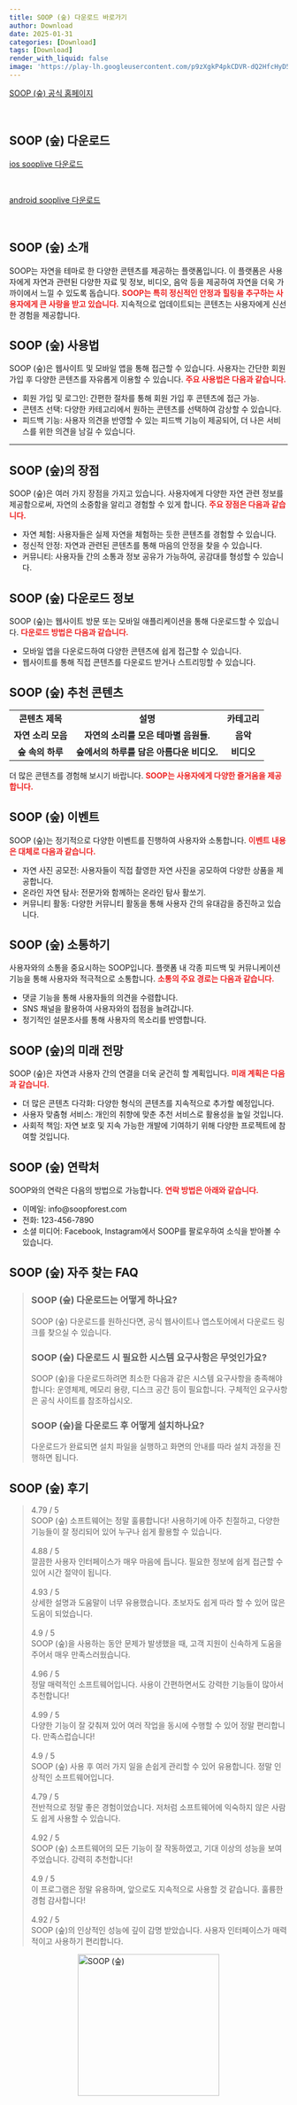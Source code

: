 ```yaml
---
title: SOOP (숲) 다운로드 바로가기
author: Download
date: 2025-01-31
categories: [Download]
tags: [Download]
render_with_liquid: false
image: 'https://play-lh.googleusercontent.com/p9zXgkP4pkCDVR-dQ2HfcHyD5vg9MTjDLFVpckObdHI9dGiiMO9TldFJ7kc5bgEGwYjo=s256-rw'
---
```

<p><a class='click-button' title='SOOP (숲)' href='https://www.sooplive.co.kr/' rel='nofollow'>SOOP (숲) 공식 홈페이지</a></p><br>
<h2 id='SOOP (숲)_다운로드'>SOOP (숲) 다운로드</h2>
<p><a class="click-button ios" title="sooplive 다운로드" href="https://apps.apple.com/kr/app/soop-global-streaming/id6478137718" rel="nofollow">ios sooplive 다운로드</a></p><br>
<p><a class="click-button android" title="sooplive 다운로드" href="https://play.google.comhttps://play.google.com/store/apps/details?id=kr.co.nowcom.mobile.afreeca" rel="nofollow">android sooplive 다운로드</a></p><br>


<h2 id='SOOP_소개'>SOOP (숲) 소개</h2>

<p>SOOP는 자연을 테마로 한 다양한 콘텐츠를 제공하는 플랫폼입니다. 이 플랫폼은 사용자에게 자연과 관련된 다양한 자료 및 정보, 비디오, 음악 등을 제공하여 자연을 더욱 가까이에서 느낄 수 있도록 돕습니다. <b><span style="color: #ee2323;">SOOP는 특히 정신적인 안정과 힐링을 추구하는 사용자에게 큰 사랑을 받고 있습니다.</span></b> 지속적으로 업데이트되는 콘텐츠는 사용자에게 신선한 경험을 제공합니다.</p>

<h2 id='SOOP_사용법'>SOOP (숲) 사용법</h2>

<p>SOOP (숲)은 웹사이트 및 모바일 앱을 통해 접근할 수 있습니다. 사용자는 간단한 회원 가입 후 다양한 콘텐츠를 자유롭게 이용할 수 있습니다. <b><span style="color: #ee2323;">주요 사용법은 다음과 같습니다.</span></b></p>

<ul>
    <li>회원 가입 및 로그인: 간편한 절차를 통해 회원 가입 후 콘텐츠에 접근 가능.</li>
    <li>콘텐츠 선택: 다양한 카테고리에서 원하는 콘텐츠를 선택하여 감상할 수 있습니다.</li>
    <li>피드백 기능: 사용자 의견을 반영할 수 있는 피드백 기능이 제공되어, 더 나은 서비스를 위한 의견을 남길 수 있습니다.</li>
</ul>

<hr />

<h2 id='SOOP_장점'>SOOP (숲)의 장점</h2>

<p>SOOP (숲)은 여러 가지 장점을 가지고 있습니다. 사용자에게 다양한 자연 관련 정보를 제공함으로써, 자연의 소중함을 알리고 경험할 수 있게 합니다. <b><span style="color: #ee2323;">주요 장점은 다음과 같습니다.</span></b></p>

<ul>
    <li>자연 체험: 사용자들은 실제 자연을 체험하는 듯한 콘텐츠를 경험할 수 있습니다.</li>
    <li>정신적 안정: 자연과 관련된 콘텐츠를 통해 마음의 안정을 찾을 수 있습니다.</li>
    <li>커뮤니티: 사용자들 간의 소통과 정보 공유가 가능하여, 공감대를 형성할 수 있습니다.</li>
</ul>

<h2 id='SOOP_다운로드_정보'>SOOP (숲) 다운로드 정보</h2>

<p>SOOP (숲)는 웹사이트 방문 또는 모바일 애플리케이션을 통해 다운로드할 수 있습니다. <b><span style="color: #ee2323;">다운로드 방법은 다음과 같습니다.</span></b></p>

<ul>
    <li>모바일 앱을 다운로드하여 다양한 콘텐츠에 쉽게 접근할 수 있습니다.</li>
    <li>웹사이트를 통해 직접 콘텐츠를 다운로드 받거나 스트리밍할 수 있습니다.</li>
</ul>

<h2 id='SOOP_추천_콘텐츠'>SOOP (숲) 추천 콘텐츠</h2>

<table>
    <tr>
        <td style="text-align: center; height: 17px;"><b>콘텐츠 제목</b></td>
        <td style="text-align: center; height: 17px;"><b>설명</b></td>
        <td style="text-align: center; height: 17px;"><b>카테고리</b></td>
    </tr>
    <tr>
        <td style="text-align: center; height: 17px;"><b>자연 소리 모음</b></td>
        <td style="text-align: center; height: 17px;"><b>자연의 소리를 모은 테마별 음원들.</b></td>
        <td style="text-align: center; height: 17px;"><b>음악</b></td>
    </tr>
    <tr>
        <td style="text-align: center; height: 17px;"><b>숲 속의 하루</b></td>
        <td style="text-align: center; height: 17px;"><b>숲에서의 하루를 담은 아름다운 비디오.</b></td>
        <td style="text-align: center; height: 17px;"><b>비디오</b></td>
    </tr>
</table>

<p>더 많은 콘텐츠를 경험해 보시기 바랍니다. <b><span style="color: #ee2323;">SOOP는 사용자에게 다양한 즐거움을 제공합니다.</span></b></p>

<h2 id='SOOP_이벤트'>SOOP (숲) 이벤트</h2>

<p>SOOP (숲)는 정기적으로 다양한 이벤트를 진행하여 사용자와 소통합니다. <b><span style="color: #ee2323;">이벤트 내용은 대체로 다음과 같습니다.</span></b></p>

<ul>
    <li>자연 사진 공모전: 사용자들이 직접 촬영한 자연 사진을 공모하여 다양한 상품을 제공합니다.</li>
    <li>온라인 자연 탐사: 전문가와 함께하는 온라인 탐사 활쏘기.</li>
    <li>커뮤니티 활동: 다양한 커뮤니티 활동을 통해 사용자 간의 유대감을 증진하고 있습니다.</li>
</ul>

<h2 id='SOOP_소통하기'>SOOP (숲) 소통하기</h2>

<p>사용자와의 소통을 중요시하는 SOOP입니다. 플랫폼 내 각종 피드백 및 커뮤니케이션 기능을 통해 사용자와 적극적으로 소통합니다. <b><span style="color: #ee2323;">소통의 주요 경로는 다음과 같습니다.</span></b></p>

<ul>
    <li>댓글 기능을 통해 사용자들의 의견을 수렴합니다.</li>
    <li>SNS 채널을 활용하여 사용자와의 접점을 늘려갑니다.</li>
    <li>정기적인 설문조사를 통해 사용자의 목소리를 반영합니다.</li>
</ul>

<h2 id='SOOP_미래_전망'>SOOP (숲)의 미래 전망</h2>

<p>SOOP (숲)은 자연과 사용자 간의 연결을 더욱 굳건히 할 계획입니다. <b><span style="color: #ee2323;">미래 계획은 다음과 같습니다.</span></b></p>

<ul>
    <li>더 많은 콘텐츠 다각화: 다양한 형식의 콘텐츠를 지속적으로 추가할 예정입니다.</li>
    <li>사용자 맞춤형 서비스: 개인의 취향에 맞춘 추천 서비스로 활용성을 높일 것입니다.</li>
    <li>사회적 책임: 자연 보호 및 지속 가능한 개발에 기여하기 위해 다양한 프로젝트에 참여할 것입니다.</li>
</ul>

<h2 id='SOOP_연락_처'>SOOP (숲) 연락처</h2>

<p>SOOP와의 연락은 다음의 방법으로 가능합니다. <b><span style="color: #ee2323;">연락 방법은 아래와 같습니다.</span></b></p>

<ul>
    <li>이메일: info@soopforest.com</li>
    <li>전화: 123-456-7890</li>
    <li>소셜 미디어: Facebook, Instagram에서 SOOP를 팔로우하여 소식을 받아볼 수 있습니다.</li>
</ul>


<h2 id='SOOP (숲)_자주_찾는_FAQ'>SOOP (숲) 자주 찾는 FAQ</h2>
<div itemscope="" itemtype="https://schema.org/FAQPage"> <blockquote> <div itemscope="" itemprop="mainEntity" itemtype="https://schema.org/Question"> <h3 itemprop="name">SOOP (숲) 다운로드는 어떻게 하나요?</h3> <div itemscope="" itemprop="acceptedAnswer" itemtype="https://schema.org/Answer"> <span itemprop="text"> <p>SOOP (숲) 다운로드를 원하신다면, 공식 웹사이트나 앱스토어에서 다운로드 링크를 찾으실 수 있습니다.</p> </span> </div> </div> <div itemscope="" itemprop="mainEntity" itemtype="https://schema.org/Question"> <h3 itemprop="name">SOOP (숲) 다운로드 시 필요한 시스템 요구사항은 무엇인가요?</h3> <div itemscope="" itemprop="acceptedAnswer" itemtype="https://schema.org/Answer"> <span itemprop="text"> <p>SOOP (숲)을 다운로드하려면 최소한 다음과 같은 시스템 요구사항을 충족해야 합니다: 운영체제, 메모리 용량, 디스크 공간 등이 필요합니다. 구체적인 요구사항은 공식 사이트를 참조하십시오.</p> </span> </div> </div> <div itemscope="" itemprop="mainEntity" itemtype="https://schema.org/Question"> <h3 itemprop="name">SOOP (숲)을 다운로드 후 어떻게 설치하나요?</h3> <div itemscope="" itemprop="acceptedAnswer" itemtype="https://schema.org/Answer"> <span itemprop="text"> <p>다운로드가 완료되면 설치 파일을 실행하고 화면의 안내를 따라 설치 과정을 진행하면 됩니다.</p> </span> </div> </div> </blockquote> </div>
<h2 id='SOOP (숲)_후기'>SOOP (숲) 후기</h2>
<div itemscope itemtype="https://schema.org/Product">
  <blockquote>
  <div itemprop="review" itemscope itemtype="https://schema.org/Review">
      <div itemprop="reviewRating" itemscope itemtype="https://schema.org/Rating"> <span itemprop="ratingValue">4.79</span> / <span itemprop="bestRating">5</span> </div>
      <span itemprop="reviewBody">SOOP (숲) 소프트웨어는 정말 훌륭합니다! 사용하기에 아주 친절하고, 다양한 기능들이 잘 정리되어 있어 누구나 쉽게 활용할 수 있습니다.</span>
  </div>
  <br>
  <div itemprop="review" itemscope itemtype="https://schema.org/Review">
      <div itemprop="reviewRating" itemscope itemtype="https://schema.org/Rating"> <span itemprop="ratingValue">4.88</span> / <span itemprop="bestRating">5</span> </div>
      <span itemprop="reviewBody">깔끔한 사용자 인터페이스가 매우 마음에 듭니다. 필요한 정보에 쉽게 접근할 수 있어 시간 절약이 됩니다.</span>
  </div>
  <br>
  <div itemprop="review" itemscope itemtype="https://schema.org/Review">
      <div itemprop="reviewRating" itemscope itemtype="https://schema.org/Rating"> <span itemprop="ratingValue">4.93</span> / <span itemprop="bestRating">5</span> </div>
      <span itemprop="reviewBody">상세한 설명과 도움말이 너무 유용했습니다. 초보자도 쉽게 따라 할 수 있어 많은 도움이 되었습니다.</span>
  </div>
  <br>
  <div itemprop="review" itemscope itemtype="https://schema.org/Review">
      <div itemprop="reviewRating" itemscope itemtype="https://schema.org/Rating"> <span itemprop="ratingValue">4.9</span> / <span itemprop="bestRating">5</span> </div>
      <span itemprop="reviewBody">SOOP (숲)을 사용하는 동안 문제가 발생했을 때, 고객 지원이 신속하게 도움을 주어서 매우 만족스러웠습니다.</span>
  </div>
  <br>
  <div itemprop="review" itemscope itemtype="https://schema.org/Review">
      <div itemprop="reviewRating" itemscope itemtype="https://schema.org/Rating"> <span itemprop="ratingValue">4.96</span> / <span itemprop="bestRating">5</span> </div>
      <span itemprop="reviewBody">정말 매력적인 소프트웨어입니다. 사용이 간편하면서도 강력한 기능들이 많아서 추천합니다!</span>
  </div>
  <br>
  <div itemprop="review" itemscope itemtype="https://schema.org/Review">
      <div itemprop="reviewRating" itemscope itemtype="https://schema.org/Rating"> <span itemprop="ratingValue">4.99</span> / <span itemprop="bestRating">5</span> </div>
      <span itemprop="reviewBody">다양한 기능이 잘 갖춰져 있어 여러 작업을 동시에 수행할 수 있어 정말 편리합니다. 만족스럽습니다!</span>
  </div>
  <br>
  <div itemprop="review" itemscope itemtype="https://schema.org/Review">
      <div itemprop="reviewRating" itemscope itemtype="https://schema.org/Rating"> <span itemprop="ratingValue">4.9</span> / <span itemprop="bestRating">5</span> </div>
      <span itemprop="reviewBody">SOOP (숲) 사용 후 여러 가지 일을 손쉽게 관리할 수 있어 유용합니다. 정말 인상적인 소프트웨어입니다.</span>
  </div>
  <br>
  <div itemprop="review" itemscope itemtype="https://schema.org/Review">
      <div itemprop="reviewRating" itemscope itemtype="https://schema.org/Rating"> <span itemprop="ratingValue">4.79</span> / <span itemprop="bestRating">5</span> </div>
      <span itemprop="reviewBody">전반적으로 정말 좋은 경험이었습니다. 저처럼 소프트웨어에 익숙하지 않은 사람도 쉽게 사용할 수 있습니다.</span>
  </div>
  <br>
  <div itemprop="review" itemscope itemtype="https://schema.org/Review">
      <div itemprop="reviewRating" itemscope itemtype="https://schema.org/Rating"> <span itemprop="ratingValue">4.92</span> / <span itemprop="bestRating">5</span> </div>
      <span itemprop="reviewBody">SOOP (숲) 소프트웨어의 모든 기능이 잘 작동하였고, 기대 이상의 성능을 보여주었습니다. 강력히 추천합니다!</span>
  </div>
  <br>
  <div itemprop="review" itemscope itemtype="https://schema.org/Review">
      <div itemprop="reviewRating" itemscope itemtype="https://schema.org/Rating"> <span itemprop="ratingValue">4.9</span> / <span itemprop="bestRating">5</span> </div>
      <span itemprop="reviewBody">이 프로그램은 정말 유용하며, 앞으로도 지속적으로 사용할 것 같습니다. 훌륭한 경험 감사합니다!</span>
  </div>
  <br>
  <div itemprop="review" itemscope itemtype="https://schema.org/Review">
      <div itemprop="reviewRating" itemscope itemtype="https://schema.org/Rating"> <span itemprop="ratingValue">4.92</span> / <span itemprop="bestRating">5</span> </div>
      <span itemprop="reviewBody">SOOP (숲)의 인상적인 성능에 깊이 감명 받았습니다. 사용자 인터페이스가 매력적이고 사용하기 편리합니다.</span>
  </div>
  </blockquote>
</div>
<figure class="image" style="display: flex; justify-content: center; align-items: center; margin: 0;"><img src="https://play-lh.googleusercontent.com/p9zXgkP4pkCDVR-dQ2HfcHyD5vg9MTjDLFVpckObdHI9dGiiMO9TldFJ7kc5bgEGwYjo=s256-rw" alt="SOOP (숲)" width="256" height="256" style="max-width: 100%; height: auto;"></figure>